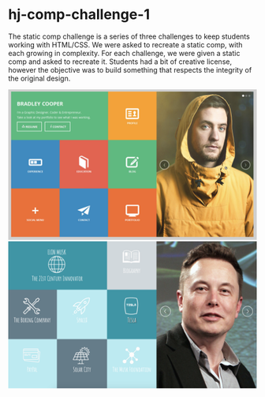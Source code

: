 # hj-comp-challenge-1

The static comp challenge is a series of three challenges to keep students working with HTML/CSS. We were asked to recreate a static comp, with each growing in complexity. For each challenge, we were given a static comp and asked to recreate it. Students had a bit of creative license, however the objective was to build something that respects the integrity of the original design.

![alt text](https://github.com/hljacobs5/hj-comp-challenge-1/blob/master/template-1.png)
![alt text](https://github.com/hljacobs5/hj-comp-challenge-1/blob/master/elon-musk.png)

